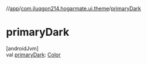 //[app](../../index.md)/[com.jluqgon214.hogarmate.ui.theme](index.md)/[primaryDark](primary-dark.md)

# primaryDark

[androidJvm]\
val [primaryDark](primary-dark.md): [Color](https://developer.android.com/reference/kotlin/androidx/compose/ui/graphics/Color.html)
